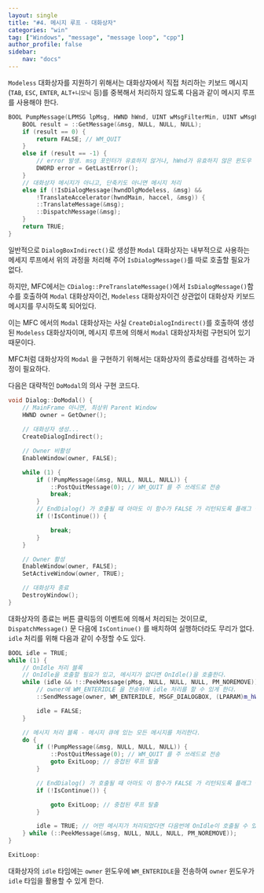 ```yaml
---
layout: single
title: "#4. 메시지 루프 - 대화상자"
categories: "win"
tag: ["Windows", "message", "message loop", "cpp"]
author_profile: false
sidebar: 
    nav: "docs"
---
```


`Modeless` 대화상자를 지원하기 위해서는 대화상자에서 직접 처리하는 키보드 메시지(`TAB`, `ESC`, `ENTER`, `ALT+니모닉` 등)를 중복해서 처리하지 않도록 다음과 같이 메시지 루프를 사용해야 한다.

```cpp
BOOL PumpMessage(LPMSG lpMsg, HWND hWnd, UINT wMsgFilterMin, UINT wMsgFilterMax) {
    BOOL result = ::GetMessage(&msg, NULL, NULL, NULL);
    if (result == 0) {
        return FALSE; // WM_QUIT
    }
    else if (result == -1) {
        // error 발생. msg 포인터가 유효하지 않거나, hWnd가 유효하지 않은 윈도우 핸들인 경우
        DWORD error = GetLastError();
    }
    // 대화상자 메시지가 아니고, 단축키도 아니면 메시지 처리
    else if (!IsDialogMessage(hwndDlgModeless, &msg) &&
        !TranslateAccelerator(hwndMain, haccel, &msg)) {        
        ::TranslateMessage(&msg);
        ::DispatchMessage(&msg);
    }
    return TRUE;
}
```

일반적으로 `DialogBoxIndirect()`로 생성한 `Modal` 대화상자는 내부적으로 사용하는 메세지 루프에서 위의 과정을 처리해 주어 `IsDialogMessage()`를 따로 호출할 필요가 없다.

하지만, MFC에서는 `CDialog::PreTranslateMessage()`에서 `IsDialogMessage()`함수를 호출하여 `Modal` 대화상자이건, `Modeless` 대화상자이건 상관없이 대화상자 키보드 메시지를 무시하도록 되어있다.

이는 MFC 에서의 `Modal` 대화상자는 사실 `CreateDialogIndirect()`를 호출하여 생성된 `Modeless` 대화상자이며, 메시지 루프에 의해서 `Modal` 대화상자처럼 구현되어 있기 때문이다.

MFC처럼 대화상자의 `Modal` 을 구현하기 위해서는 대화상자의 종료상태를 검색하는 과정이 필요하다.

다음은 대략적인 `DoModal`의 의사 구현 코드다.

```cpp
void Dialog::DoModal() {
    // MainFrame 아니면, 최상위 Parent Window
    HWND owner = GetOwner();
 
    // 대화상자 생성...
    CreateDialogIndirect();

    // Owner 비활성
    EnableWindow(owner, FALSE);

    while (1) {
        if (!PumpMessage(&msg, NULL, NULL, NULL)) {
            ::PostQuitMessage(0); // WM_QUIT 를 주 쓰레드로 전송
            break;
        }
        // EndDialog() 가 호출될 때 아마도 이 함수가 FALSE 가 리턴되도록 플래그 설정을 해야 한다.
        if (!IsContinue()) {  

            break;
        }
    }

    // Owner 활성
    EnableWindow(owner, FALSE);
    SetActiveWindow(owner, TRUE);

    // 대화상자 종료
    DestroyWindow();
}
```

대화상자의 종료는 버튼 클릭등의 이벤트에 의해서 처리되는 것이므로, `DispatchMessage()` 문 다음에 `IsContinue()` 를 배치하여 실행하더라도 무리가 없다.
`idle` 처리를 위해 다음과 같이 수정할 수도 있다.

 
```cpp
BOOL idle = TRUE;
while (1) {
    // OnIdle 처리 블록
    // OnIdle을 호출할 필요가 있고, 메시지가 없다면 OnIdle()을 호출한다.
    while (idle && !::PeekMessage(pMsg, NULL, NULL, NULL, PM_NOREMOVE)) {
        // owner에 WM_ENTERIDLE 을 전송하여 idle 처리를 할 수 있게 한다.
        ::SendMessage(owner, WM_ENTERIDLE, MSGF_DIALOGBOX, (LPARAM)m_hWnd);

        idle = FALSE;
    }

    // 메시지 처리 블록 - 메시지 큐에 있는 모든 메시지를 처리한다.
    do {
        if (!PumpMessage(&msg, NULL, NULL, NULL)) {
            ::PostQuitMessage(0); // WM_QUIT 를 주 쓰레드로 전송
            goto ExitLoop; // 중첩된 루프 탈출
        }

        // EndDialog() 가 호출될 때 아마도 이 함수가 FALSE 가 리턴되도록 플래그 설정을 해야 한다.
        if (!IsContinue()) {  

            goto ExitLoop; // 중첩된 루프 탈출
        }

        idle = TRUE; // 어떤 메시지가 처리되었다면 다음번에 OnIdle이 호출될 수 있게 한다.
    } while (::PeekMessage(&msg, NULL, NULL, NULL, PM_NOREMOVE));
}

ExitLoop:
```
 

대화상자의 `idle` 타임에는 `owner` 윈도우에 `WM_ENTERIDLE`을 전송하여 `owner` 윈도우가 `idle` 타임을 활용할 수 있게 한다.

 
